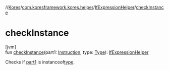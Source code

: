 //[Kores](../../../index.md)/[com.koresframework.kores.helper](../index.md)/[IfExpressionHelper](index.md)/[checkInstance](check-instance.md)

# checkInstance

[jvm]\
fun [checkInstance](check-instance.md)(part1: [Instruction](../../com.koresframework.kores/-instruction/index.md), type: [Type](https://docs.oracle.com/javase/8/docs/api/java/lang/reflect/Type.html)): [IfExpressionHelper](index.md)

Checks if [part1](check-instance.md) is instanceof[type](check-instance.md).
